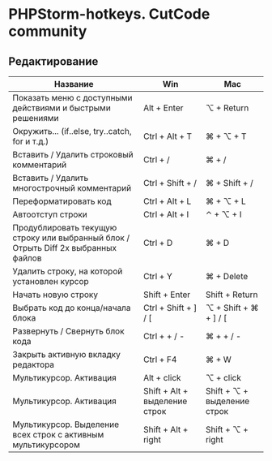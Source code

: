 # PHPStorm-hotkeys. CutCode community

## Редактирование
|Название|Win  |Mac  |
|--|--|--|
|Показать меню с доступными действиями и быстрыми решениями|Alt + Enter |⌥ + Return|
|Окружить... (if..else, try..catch, for и т.д.)|Ctrl + Alt + T|⌘ + ⌥ + T|
|Вставить / Удалить строковый комментарий|Ctrl + /|⌘ + /|
|Вставить / Удалить многострочный комментарий|Ctrl + Shift + /|⌘ + Shift + /|
|Переформатировать код|Ctrl + Alt + L|⌘ + ⌥ + L|
|Автоотступ строки|Ctrl + Alt + I|⌃ + ⌥ + I
|Продублировать текущую строку или выбранный блок / Отрыть Diff 2х выбранных файлов|Ctrl + D|⌘ + D
|Удалить строку, на которой установлен курсор|Ctrl + Y|⌘ + Delete
|Начать новую строку|Shift + Enter|Shift + Return
|Выбрать код до конца/начала блока|Ctrl + Shift + ] / [|⌥ + Shift + ⌘ + ] / [
|Развернуть / Свернуть блок кода|Ctrl + + / -|⌘ + + / -
|Закрыть активную вкладку редактора|Ctrl + F4|⌘ + W
|Мультикурсор. Активация|Alt + click|⌥ + click
|Мультикурсор. Активация|Shift + Alt + выделение строк|Shift + ⌥ + выделение строк
|Мультикурсор. Выделение всех строк с активным мультикурсором|Shift + Alt + right|Shift + ⌥ + right
